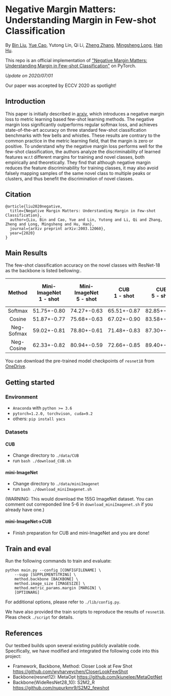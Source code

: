 # Negative Margin Matters: Understanding Margin in Few-shot Classification

By [Bin Liu](https://scholar.google.com/citations?user=-RYlJvYAAAAJ&hl=zh-CN), [Yue Cao](http://yue-cao.me), Yutong Lin, Qi Li, [Zheng Zhang](https://www.microsoft.com/en-us/research/people/zhez/), [Mingsheng Long](http://ise.thss.tsinghua.edu.cn/~mlong/), [Han Hu](https://ancientmooner.github.io/).

This repo is an official implementation of ["Negative Margin Matters: Understanding Margin in Few-shot Classification"](https://arxiv.org/abs/2003.12060) on PyTorch.

*Update on 2020/07/01*

Our paper was accepted by ECCV 2020 as spotlight!

## Introduction

This paper is initially described in [arxiv](https://arxiv.org/abs/2003.12060), which introduces a negative margin loss to metric learning based few-shot learning methods. The negative margin loss significantly outperforms regular softmax loss, and achieves state-of-the-art accuracy on three standard few-shot classification benchmarks with few bells and whistles. These results are contrary to the common practice in the metric learning field, that the margin is zero or positive. To understand why the negative margin loss performs well for the few-shot classification, the authors analyze the discriminability of learned features w.r.t different margins for training and novel classes, both empirically and theoretically. They find that although negative margin reduces the feature discriminability for training classes, it may also avoid falsely mapping samples of the same novel class to multiple peaks or clusters, and thus benefit the discrimination of novel classes. 

## Citation

```
@article{liu2020negative,
  title={Negative Margin Matters: Understanding Margin in Few-shot Classification},
  author={Liu, Bin and Cao, Yue and Lin, Yutong and Li, Qi and Zhang, Zheng and Long, Mingsheng and Hu, Han},
  journal={arXiv preprint arXiv:2003.12060},
  year={2020}
}
```

## Main Results

The few-shot classification accuracy on the novel classes with ResNet-18 as the backbone is listed bellowing:.

| Method     | Mini-ImageNet<br/>1 - shot | Mini-ImageNet<br/>5 - shot | CUB<br/>1 - shot | CUB<br/>5 - shot | Mini-ImageNet -> CUB<br/>5-shot |
| :---------------------: | :-------------------------------------------------: | :-------------------------------------------------: | :--------------------------------------: | :--------------------------------------: | :-------------------------------------------------------: |
| Softmax    | 51.75+-0.80                                       | 74.27+-0.63                                       | 65.51+-0.87                            | 82.85+-0.55                            | 65.57+-0.70                                             |
| Cosine     | 51.87+-0.77                                       | 75.68+-0.63                                       | 67.02+-0.90                            | 83.58+-0.54                            | 62.04+-0.76                                             |
| Neg-Sofmax | 59.02+-0.81                                       | 78.80+-0.61                                       | 71.48+-0.83                            | 87.30+-0.48                            | 69.30+-0.73                                             |
| Neg-Cosine | 62.33+-0.82                                       | 80.94+-0.59                                       | 72.66+-0.85                            | 89.40+-0.43                            | 67.03+-0.76                                             |

 You can download the pre-trained model checkpoints of `resnet18` from [OneDrive](https://1drv.ms/u/s!As</sub>+-<sub>CAq08pRM54_CuGPFbfgUz?e=ydjBfW).

## Getting started

### Environment

 - `Anaconda` with `python >= 3.6`
 - `pytorch=1.2.0, torchvison, cuda=9.2`
 - others: `pip install yacs`

### Datasets

#### CUB

* Change directory to `./data/CUB`
* run `bash ./download_CUB.sh`

#### mini-ImageNet

* Change directory to `./data/miniImagenet`
* run `bash ./download_miniImagenet.sh` 

(WARNING: This would download the 155G ImageNet dataset. You can comment out correponded line 5-6 in `download_miniImagenet.sh` if you already have one.) 

#### mini-ImageNet->CUB

* Finish preparation for CUB and mini-ImageNet and you are done!

## Train and eval

Run the following commands to train and evaluate:

```
python main.py --config [CONFIGFILENAME] \
    --supp [SUPPLEMENTSTRING] \
    method.backbone [BACKBONE] \
    method.image_size [IMAGESIZE] \
    method.metric_params.margin [MARGIN] \
    [OPTIONARG]
```

 For additional options, please refer to `./lib/config.py`.

We have also provided the train scripts to reproduce the results of `resnet18`. Pleas check `./script` for details.

## References
Our testbed builds upon several existing publicly available code. Specifically, we have modified and integrated the following code into this project:

* Framework, Backbone, Method: Closer Look at Few Shot
https://github.com/wyharveychen/CloserLookFewShot
* Backbone(resnet12): MetaOpt
https://github.com/kjunelee/MetaOptNet
* Backbone(WideResNet28_10): S2M2_R
https://github.com/nupurkmr9/S2M2_fewshot
